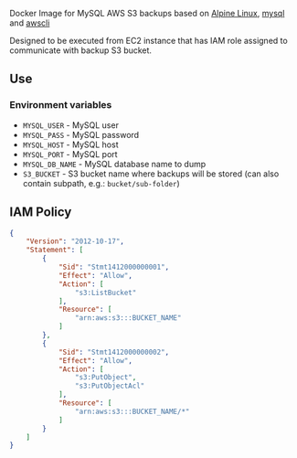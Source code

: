 Docker Image for MySQL AWS S3 backups based on [Alpine Linux](http://www.alpinelinux.org), [mysql](https://dev.mysql.com/doc/refman/8.0/en/mysqldump.html) and [awscli](https://github.com/aws/aws-cli)

Designed to be executed from EC2 instance that has IAM role assigned to communicate with backup S3 bucket.

## Use

### Environment variables

- `MYSQL_USER` - MySQL user
- `MYSQL_PASS` - MySQL password
- `MYSQL_HOST` - MySQL host
- `MYSQL_PORT` - MySQL port
- `MYSQL_DB_NAME` - MySQL database name to dump
- `S3_BUCKET` - S3 bucket name where backups will be stored (can also contain subpath, e.g.: `bucket/sub-folder`)

## IAM Policy

```json
{
    "Version": "2012-10-17",
    "Statement": [
        {
            "Sid": "Stmt1412000000001",
            "Effect": "Allow",
            "Action": [
                "s3:ListBucket"
            ],
            "Resource": [
                "arn:aws:s3:::BUCKET_NAME"
            ]
        },
        {
            "Sid": "Stmt1412000000002",
            "Effect": "Allow",
            "Action": [
                "s3:PutObject",
                "s3:PutObjectAcl"
            ],
            "Resource": [
                "arn:aws:s3:::BUCKET_NAME/*"
            ]
        }
    ]
}
```
